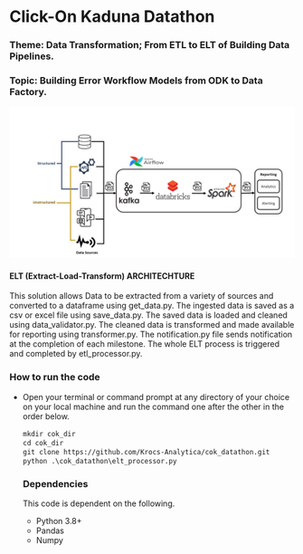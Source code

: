 # Click-On Kaduna Datathon

### Theme: Data Transformation; From ETL to ELT of Building Data Pipelines.

### Topic: Building Error Workflow Models from ODK to Data Factory.

<img src=https://github.com/Krocs-Analytica/cok_datathon/blob/remodelling/ELT%20Architechture.PNG> 
		
#### ELT (Extract-Load-Transform) ARCHITECHTURE


This solution allows Data to be extracted from a variety of sources and converted to a dataframe using get_data.py.
The ingested data is saved as a csv or excel file using save_data.py.
The saved data is loaded and cleaned using data_validator.py.
The cleaned data is transformed and made available for reporting using transformer.py.
The notification.py file sends notification at the completion of each milestone.
The whole ELT process is triggered and completed by etl_processor.py.

### How to run the code
- Open your terminal or command prompt at any directory of your choice on your local machine and run the command one after the other in the order below.
 
  ```
  mkdir cok_dir
  cd cok_dir
  git clone https://github.com/Krocs-Analytica/cok_datathon.git
  python .\cok_datathon\elt_processor.py
  
  ```
  
  ### Dependencies
  This code is dependent on the following.
  - Python 3.8+
  - Pandas
  - Numpy

